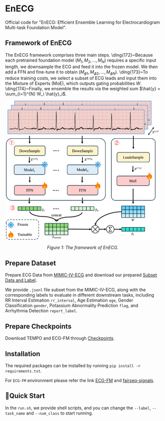 # EnECG
Official code for "EnECG: Efficient Ensemble Learning for Electrocardiogram Multi-task Foundation Model".

## Framework of EnECG

The EnECG framework comprises three main steps. 
\ding{172}~Because each pretrained foundation model $\left(M_1, M_2, \ldots, M_N\right)$ requires a specific input length, we downsample the ECG and feed it into the frozen model. We then add a FFN and fine-tune it to obtain $\left(M_{\phi1}, M_{\phi2}, \ldots, M_{\phi N}\right)$. 
\ding{173}~To reduce training costs, we select a subset of ECG leads and input them into the Mixture of Experts (MoE), which outputs gating probabilities $W$. 
\ding{174}~Finally, we ensemble the results via the weighted sum $\hat{y} = \sum_{i=1}^{N} W_i \hat{y}_i$.

<div align="center">
  <img src="https://raw.githubusercontent.com/yuhaoxu99/EnECG/main/img/EnECG.png" alt="architecture" width="500"/>
  <p><i>Figure 1: The framework of EnECG.</i></p>
</div>

## Prepare Dataset
Prepare ECG Data from [MIMIC-IV-ECG](https://physionet.org/content/mimic-iv-ecg/1.0/) and download our prepared [Subset Data and Label](https://drive.google.com/drive/folders/1IkHkwa0HUbxmieBHMPd-VRdYQJbKLm3P?usp=share_link).

We provide `.jsonl` file subset from the MIMIC-IV-ECG, along with the corresponding labels to evaluate in different downstream tasks, including RR Interval Estimation `rr_interval`, Age Estimation `age`, Gender Classification `gender`, Potassium Abnormality Prediction `flag`, and Arrhythmia Detection `report_label`.

## Prepare Checkpoints
Download TEMPO and ECG-FM through [Checkpoints](https://drive.google.com/drive/folders/19yAkDf2yFHaWQ0cDp3McuMsFtl1c4aSY?usp=share_link).

## Installation
The required packages can be installed by running `pip install -r requirements.txt`.

For `ECG-FM` environment please refer the link [ECG-FM](https://github.com/bowang-lab/ECG-FM) and [fairseq-signals](https://github.com/Jwoo5/fairseq-signals).

## 🚀Quick Start
In the `run.sh`, we provide shell scripts, and you can change the `--label`, `--task_name` and `--num_class` to start running.
